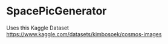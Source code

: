 # SpacePicGenerator


Uses this Kaggle Dataset
https://www.kaggle.com/datasets/kimbosoek/cosmos-images
